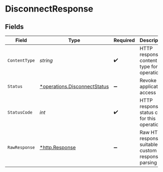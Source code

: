 # DisconnectResponse


## Fields

| Field                                                                              | Type                                                                               | Required                                                                           | Description                                                                        | Example                                                                            |
| ---------------------------------------------------------------------------------- | ---------------------------------------------------------------------------------- | ---------------------------------------------------------------------------------- | ---------------------------------------------------------------------------------- | ---------------------------------------------------------------------------------- |
| `ContentType`                                                                      | *string*                                                                           | :heavy_check_mark:                                                                 | HTTP response content type for this operation                                      |                                                                                    |
| `Status`                                                                           | [*operations.DisconnectStatus](../../../pkg/models/operations/disconnectstatus.md) | :heavy_minus_sign:                                                                 | Revoke application access                                                          | success                                                                            |
| `StatusCode`                                                                       | *int*                                                                              | :heavy_check_mark:                                                                 | HTTP response status code for this operation                                       |                                                                                    |
| `RawResponse`                                                                      | [*http.Response](https://pkg.go.dev/net/http#Response)                             | :heavy_minus_sign:                                                                 | Raw HTTP response; suitable for custom response parsing                            |                                                                                    |